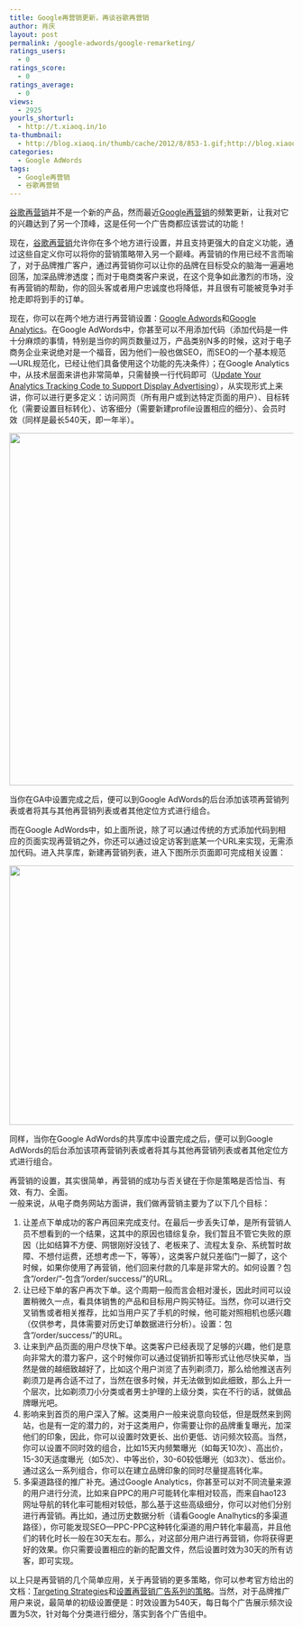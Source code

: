 ```yaml
---
title: Google再营销更新，再谈谷歌再营销
author: 肖庆
layout: post
permalink: /google-adwords/google-remarketing/
ratings_users:
  - 0
ratings_score:
  - 0
ratings_average:
  - 0
views:
  - 2925
yourls_shorturl:
  - http://t.xiaoq.in/1o
ta-thumbnail:
  - http://blog.xiaoq.in/thumb/cache/2012/8/853-1.gif;http://blog.xiaoq.in/thumb/cache/2012/8/853-2.gif;
categories:
  - Google AdWords
tags:
  - Google再营销
  - 谷歌再营销
---
```

<span class='wp_keywordlink_affiliate'><a href="http://blog.xiaoq.in/tag/%e8%b0%b7%e6%ad%8c%e5%86%8d%e8%90%a5%e9%94%80/" title="查看谷歌再营销中的全部文章" target="_blank">谷歌再营销</a></span>并不是一个新的产品，然而最近<span class='wp_keywordlink_affiliate'><a href="http://blog.xiaoq.in/tag/google%e5%86%8d%e8%90%a5%e9%94%80/" title="查看Google再营销中的全部文章" target="_blank">Google再营销</a></span>的频繁更新，让我对它的兴趣达到了另一个顶峰，这是任何一个广告商都应该尝试的功能！

现在，<span class='wp_keywordlink_affiliate'><a href="http://blog.xiaoq.in/tag/%e8%b0%b7%e6%ad%8c%e5%86%8d%e8%90%a5%e9%94%80/" title="查看谷歌再营销中的全部文章" target="_blank">谷歌再营销</a></span>允许你在多个地方进行设置，并且支持更强大的自定义功能，通过这些自定义你可以将你的营销策略带入另一个巅峰。再营销的作用已经不言而喻了，对于品牌推广客户，通过再营销你可以让你的品牌在目标受众的脑海一遍遍地回荡，加深品牌渗透度；而对于电商类客户来说，在这个竞争如此激烈的市场，没有再营销的帮助，你的回头客或者用户忠诚度也将降低，并且很有可能被竞争对手抢走即将到手的订单。

现在，你可以在两个地方进行再营销设置：<span class='wp_keywordlink'><a href="http://blog.xiaoq.in/google-adwords/" title="Google Adwords" target="_blank">Google Adwords</a></span>和<span class='wp_keywordlink'><a href="http://blog.xiaoq.in/google-analytics/" title="Google Analytics" target="_blank">Google Analytics</a></span>。在Google AdWords中，你甚至可以不用添加代码（添加代码是一件十分麻烦的事情，特别是当你的网页数量过万，产品类别N多的时候，这对于电子商务企业来说绝对是一个福音，因为他们一般也做SEO，而SEO的一个基本规范&#8212;URL规范化，已经让他们具备使用这个功能的先决条件）；在Google Analytics中，从技术层面来讲也非常简单，只需替换一行代码即可（<a title="Update Your Analytics Tracking Code to Support Display Advertising" href="http://support.google.com/analytics/bin/answer.py?hl=en&answer=2444872" target="_blank">Update Your Analytics Tracking Code to Support Display Advertising</a>），从实现形式上来讲，你可以进行更多定义：访问网页（所有用户或到达特定页面的用户）、目标转化（需要设置目标转化）、访客细分（需要新建profile设置相应的细分）、会员时效（同样是最长540天，即一年半）。

<img class="alignnone size-full wp-image-855" title="remarketing-list" src="http://blog.xiaoq.in/cdn/2012/08/remarketing-list.gif" alt="" width="791" height="625" />

当你在GA中设置完成之后，便可以到Google AdWords的后台添加该项再营销列表或者将其与其他再营销列表或者其他定位方式进行组合。

而在Google AdWords中，如上面所说，除了可以通过传统的方式添加代码到相应的页面实现再营销之外，你还可以通过设定访客到底某一个URL来实现，无需添加代码。进入共享库，新建再营销列表，进入下图所示页面即可完成相关设置：

<img class="alignnone size-full wp-image-856" title="adwords-remarketing" src="http://blog.xiaoq.in/cdn/2012/08/adwords-remarketing.gif" alt="" width="1010" height="460" />

同样，当你在Google AdWords的共享库中设置完成之后，便可以到Google AdWords的后台添加该项再营销列表或者将其与其他再营销列表或者其他定位方式进行组合。

<div>
  再营销的设置，其实很简单，再营销的成功与否关键在于你是策略是否恰当、有效、有力、全面。
</div>

<div>
  一般来说，从电子商务网站方面讲，我们做再营销主要为了以下几个目标：
</div>

<div>
  <ol>
    <li>
      让差点下单成功的客户再回来完成支付。在最后一步丢失订单，是所有营销人员不想看到的一个结果，这其中的原因也错综复杂，我们暂且不管它失败的原因（比如结算不方便、网银刚好没钱了、老板来了、流程太复杂、系统暂时故障、不想付运费，还想考虑一下，等等），这类客户就只差临门一脚了，这个时候，如果你使用了再营销，他们回来付款的几率是非常大的。如何设置？包含&#8221;/order/&#8221;-包含&#8221;/order/success/&#8221;的URL。
    </li>
    <li>
      让已经下单的客户再次下单。这个周期一般而言会相对漫长，因此时间可以设置稍微久一点，看具体销售的产品和目标用户购买特征。当然，你可以进行交叉销售或者相关推荐，比如当用户买了手机的时候，他可能对照相机也感兴趣（仅供参考，具体需要对历史订单数据进行分析）。设置：包含&#8221;/order/success/&#8221;的URL。
    </li>
    <li>
      让来到产品页面的用户尽快下单。这类客户已经表现了足够的兴趣，他们是意向非常大的潜力客户，这个时候你可以通过促销折扣等形式让他尽快买单，当然是做的越细致越好了，比如这个用户浏览了吉列剃须刀，那么给他推送吉列剃须刀是再合适不过了，当然在很多时候，并无法做到如此细致，那么上升一个层次，比如剃须刀小分类或者男士护理的上级分类，实在不行的话，就做品牌曝光吧。
    </li>
    <li>
      影响来到首页的用户深入了解。这类用户一般来说意向较低，但是既然来到网站，也是有一定的潜力的，对于这类用户，你需要让你的品牌重复曝光，加深他们的印象，因此，你可以设置时效更长、出价更低、访问频次较高。当然，你可以设置不同时效的组合，比如15天内频繁曝光（如每天10次）、高出价，15-30天适度曝光（如5次）、中等出价，30-60较低曝光（如3次）、低出价。通过这么一系列组合，你可以在建立品牌印象的同时尽量提高转化率。
    </li>
    <li>
      多渠道路径的推广补充。通过Google Analytics，你甚至可以对不同流量来源的用户进行分流，比如来自PPC的用户可能转化率相对较高，而来自hao123网址导航的转化率可能相对较低，那么基于这些高级细分，你可以对他们分别进行再营销。再比如，通过历史数据分析（请看Google Analhytics的多渠道路径），你可能发现SEO&#8212;PPC-PPC这种转化渠道的用户转化率最高，并且他们的转化时长一般在30天左右。那么，对这部分用户进行再营销，你将获得更好的效果。你只需要设置相应的新的配置文件，然后设置时效为30天的所有访客，即可实现。
    </li>
  </ol>
  
  <p>
    以上只是再营销的几个简单应用，关于再营销的更多策略，你可以参考官方给出的文档：<a title="Targeting Strategies" href="https://support.google.com/analytics/bin/answer.py?hl=en&answer=2611289&topic=2611283&ctx=topic" target="_blank">Targeting Strategies</a>和<a title="设置再营销广告系列的策略" href="https://support.google.com/adwords/bin/answer.py?hl=zh-Hans&answer=2476691" target="_blank">设置再营销广告系列的策略</a>。当然，对于品牌推广用户来说，最简单的初级设置便是：时效设置为540天，每日每个广告展示频次设置为5次，针对每个分类进行细分，落实到各个广告组中。
  </p>
</div>